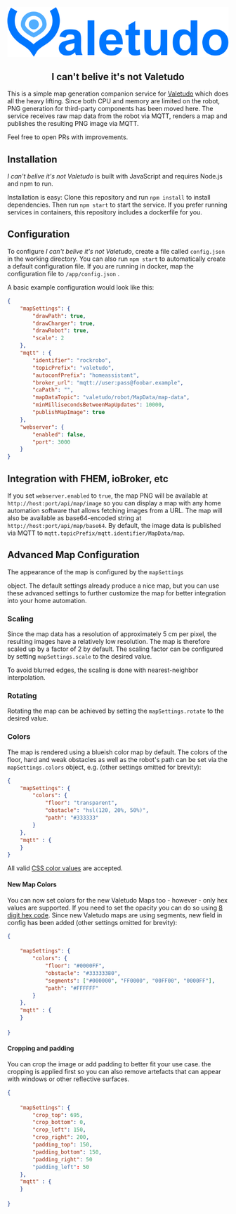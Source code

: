 <div align="center">
    <a href="https://github.com/Hypfer/Valetudo">
        <img src="https://github.com/Hypfer/Valetudo/blob/master/assets/logo/valetudo_logo_with_name.svg" width="800" alt="valetudo">
    </a>
    <p align="center"><h2>I can't belive it's not Valetudo</h2></p>
</div>

This is a simple map generation companion service for
[Valetudo](https://github.com/Hypfer/Valetudo) which does all the heavy
lifting.
Since both CPU and memory are limited on the robot, PNG generation for
third-party components has been moved here. The service receives raw map
data from the robot via MQTT, renders a map and publishes the resulting
PNG image via MQTT.

Feel free to open PRs with improvements.

## Installation

*I can't belive it's not Valetudo* is built with JavaScript and requires
Node.js and npm to run.

Installation is easy: Clone this repository and run `npm install` to
install dependencies. Then run `npm start` to start the service.
If you prefer running services in containers, this repository includes
a dockerfile for you.

## Configuration

To configure *I can't belive it's not Valetudo*, create a file called
`config.json` in the working directory. You can also run `npm start` to
automatically create a default configuration file. If you are running in
docker, map the configuration file to `/app/config.json` .

A basic example configuration would look like this:

``` json
{
    "mapSettings": {
        "drawPath": true,
        "drawCharger": true,
        "drawRobot": true,
        "scale": 2
    },
    "mqtt" : {
        "identifier": "rockrobo",
        "topicPrefix": "valetudo",
        "autoconfPrefix": "homeassistant",
        "broker_url": "mqtt://user:pass@foobar.example",
        "caPath": "",
        "mapDataTopic": "valetudo/robot/MapData/map-data",
        "minMillisecondsBetweenMapUpdates": 10000,
        "publishMapImage": true
    },
    "webserver": {
        "enabled": false,
        "port": 3000
    }
}
```

## Integration with FHEM, ioBroker, etc
If you set `webserver.enabled` to `true`, the map PNG will be available
at `http://host:port/api/map/image` so you can display a map with any
home automation software that allows fetching images from a URL.
The map will also be available as base64-encoded string at 
`http://host:port/api/map/base64`.
By default, the image data is published via MQTT to `mqtt.topicPrefix/mqtt.identifier/MapData/map`.


## Advanced Map Configuration

The appearance of the map is configured by the `mapSettings`

object. The default settings already produce a nice map, but you can 
use these advanced settings to further customize the map for better
integration into your home automation.

### Scaling

Since the map data has a resolution of approximately 5 cm per pixel, the
resulting images have a relatively low resolution. The map is therefore
scaled up by a factor of 2 by default. The scaling factor can be
configured by setting `mapSettings.scale` to the desired value.

To avoid blurred edges, the scaling is done with nearest-neighbor
interpolation.

### Rotating

Rotating the map can be achieved by setting the `mapSettings.rotate` to the desired value.

### Colors

The map is rendered using a blueish color map by default. The colors
of the floor, hard and weak obstacles as well as the robot's path can
be set via the `mapSettings.colors` object, e.g. (other settings
omitted for brevity):

``` json
{
    "mapSettings": {
        "colors": {
            "floor": "transparent",
            "obstacle": "hsl(120, 20%, 50%)",
            "path": "#333333"
        }
    },
    "mqtt" : {
    }
}
```

All valid
[CSS color values](https://developer.mozilla.org/en-US/docs/Web/CSS/color_value)
are accepted.

#### New Map Colors

You can now set colors for the new Valetudo Maps too - however - only hex values are supported. If you need to set the opacity you can do so using [8 digit hex code](https://gist.github.com/lopspower/03fb1cc0ac9f32ef38f4).
Since new Valetudo maps are using segments, new field in config has been added (other settings omitted for brevity):

``` json
{

    "mapSettings": {
        "colors": {
            "floor": "#0000FF",
            "obstacle": "#33333380",
            "segments": ["#000000", "FF0000", "00FF00", "0000FF"],
            "path": "#FFFFFF"
        }
    },
    "mqtt" : {
    }

}
```
#### Cropping and padding

You can crop the image or add padding to better fit your use case. the cropping is applied first so you can also remove artefacts that can appear with windows or other reflective surfaces.


``` json
{

    "mapSettings": {
        "crop_top": 695,
        "crop_bottom": 0,
        "crop_left": 150,
        "crop_right": 200,
        "padding_top": 150,
        "padding_bottom": 150,
        "padding_right": 50
        "padding_left": 50
    },
    "mqtt" : {
    }

}
```
